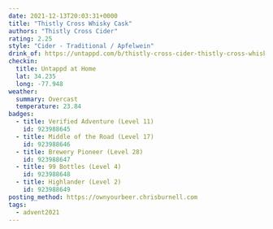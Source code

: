 ```yaml
---
date: 2021-12-13T20:03:31+0000
title: "Thistly Cross Whisky Cask"
authors: "Thistly Cross Cider"
rating: 2.25
style: "Cider - Traditional / Apfelwein"
drink_of: https://untappd.com/b/thistly-cross-cider-thistly-cross-whisky-cask/210740
checkin:
  title: Untappd at Home
  lat: 34.235
  long: -77.948
weather:
  summary: Overcast
  temperature: 23.84
badges:
  - title: Verified Adventure (Level 11)
    id: 923988645
  - title: Middle of the Road (Level 17)
    id: 923988646
  - title: Brewery Pioneer (Level 28)
    id: 923988647
  - title: 99 Bottles (Level 4)
    id: 923988648
  - title: Highlander (Level 2)
    id: 923988649
posting_method: https://ownyourbeer.chrisburnell.com
tags:
  - advent2021
---
```

